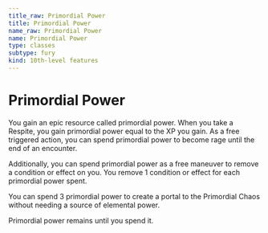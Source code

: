 ```yaml
---
title_raw: Primordial Power
title: Primordial Power
name_raw: Primordial Power
name: Primordial Power
type: classes
subtype: fury
kind: 10th-level features
---
```


# Primordial Power

You gain an epic resource called primordial power. When you take a Respite, you gain primordial power equal to the XP you gain. As a free triggered action, you can spend primordial power to become rage until the end of an encounter.

Additionally, you can spend primordial power as a free maneuver to remove a condition or effect on you. You remove 1 condition or effect for each primordial power spent.

You can spend 3 primordial power to create a portal to the Primordial Chaos without needing a source of elemental power.

Primordial power remains until you spend it.
